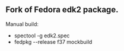 ## Fork of Fedora edk2 package.

Manual build:
- spectool -g edk2.spec
- fedpkg --release f37 mockbuild

